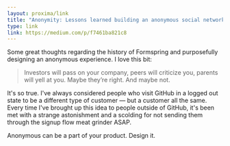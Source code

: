 ```yaml
---
layout: proxima/link
title: "Anonymity: Lessons learned building an anonymous social network"
type: link
link: https://medium.com/p/f7461ba821c8
---
```


Some great thoughts regarding the history of Formspring and purposefully designing an anonymous experience. I love this bit:

> Investors will pass on your company, peers will criticize you, parents will yell at you. Maybe they’re right. And maybe not.

It's so true. I've always considered people who visit GitHub in a logged out state to be a different type of customer — but a customer all the same. Every time I've brought up this idea to people outside of GitHub, it's been met with a strange astonishment and a scolding for not sending them through the signup flow meat grinder ASAP.

Anonymous can be a part of your product. Design it.

